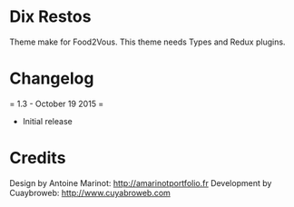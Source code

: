 Dix Restos
===

Theme make for Food2Vous. 
This theme needs Types and Redux plugins.

Changelog
===

= 1.3 - October 19 2015 =
* Initial release

Credits
===

Design by Antoine Marinot: http://amarinotportfolio.fr
Development by Cuaybroweb: http://www.cuyabroweb.com